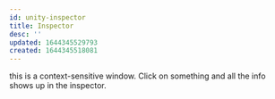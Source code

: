 ```yaml
---
id: unity-inspector
title: Inspector
desc: ''
updated: 1644345529793
created: 1644345518081
---
```

this is a context-sensitive window.
Click on something and all the info shows up in the inspector.
